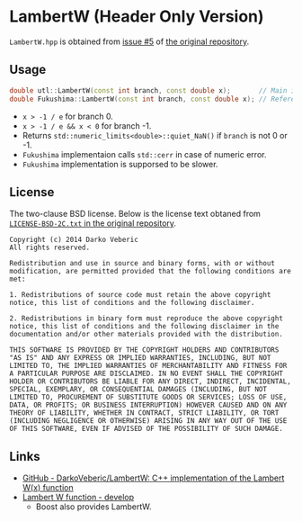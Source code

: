# LambertW (Header Only Version)
`LambertW.hpp` is obtained from [issue #5](https://github.com/DarkoVeberic/LambertW/issues/5) of [the original repository](https://github.com/DarkoVeberic/LambertW).

## Usage
```c++
double utl::LambertW(const int branch, const double x);       // Main implementaion.
double Fukushima::LambertW(const int branch, const double x); // Reference implementation.
```

- `x > -1 / e` for branch 0.
- `x > -1 / e && x < 0` for branch -1.
- Returns `std::numeric_limits<double>::quiet_NaN()` if `branch` is not 0 or -1.
- `Fukushima` implementaion calls `std::cerr` in case of numeric error.
- `Fukushima` implementation is supporsed to be slower.

## License
The two-clause BSD license. Below is the license text obtaned from [`LICENSE-BSD-2C.txt` in the original repository](https://raw.githubusercontent.com/DarkoVeberic/LambertW/master/LICENSE-BSD-2C.txt).

```
Copyright (c) 2014 Darko Veberic
All rights reserved.

Redistribution and use in source and binary forms, with or without modification, are permitted provided that the following conditions are met:

1. Redistributions of source code must retain the above copyright notice, this list of conditions and the following disclaimer.

2. Redistributions in binary form must reproduce the above copyright notice, this list of conditions and the following disclaimer in the documentation and/or other materials provided with the distribution.

THIS SOFTWARE IS PROVIDED BY THE COPYRIGHT HOLDERS AND CONTRIBUTORS "AS IS" AND ANY EXPRESS OR IMPLIED WARRANTIES, INCLUDING, BUT NOT LIMITED TO, THE IMPLIED WARRANTIES OF MERCHANTABILITY AND FITNESS FOR A PARTICULAR PURPOSE ARE DISCLAIMED. IN NO EVENT SHALL THE COPYRIGHT HOLDER OR CONTRIBUTORS BE LIABLE FOR ANY DIRECT, INDIRECT, INCIDENTAL, SPECIAL, EXEMPLARY, OR CONSEQUENTIAL DAMAGES (INCLUDING, BUT NOT LIMITED TO, PROCUREMENT OF SUBSTITUTE GOODS OR SERVICES; LOSS OF USE, DATA, OR PROFITS; OR BUSINESS INTERRUPTION) HOWEVER CAUSED AND ON ANY THEORY OF LIABILITY, WHETHER IN CONTRACT, STRICT LIABILITY, OR TORT (INCLUDING NEGLIGENCE OR OTHERWISE) ARISING IN ANY WAY OUT OF THE USE OF THIS SOFTWARE, EVEN IF ADVISED OF THE POSSIBILITY OF SUCH DAMAGE.
```

## Links
- [GitHub - DarkoVeberic/LambertW: C++ implementation of the Lambert W(x) function](https://github.com/DarkoVeberic/LambertW)
- [Lambert W function - develop](https://www.boost.org/doc/libs/develop/libs/math/doc/html/math_toolkit/lambert_w.html)
  - Boost also provides LambertW.
